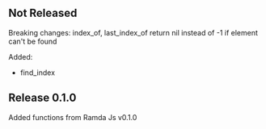 Not Released
---------------

Breaking changes: index_of, last_index_of return nil instead of -1 if element can't be found

Added:

* find_index

Release 0.1.0
---------------
Added functions from Ramda Js v0.1.0
